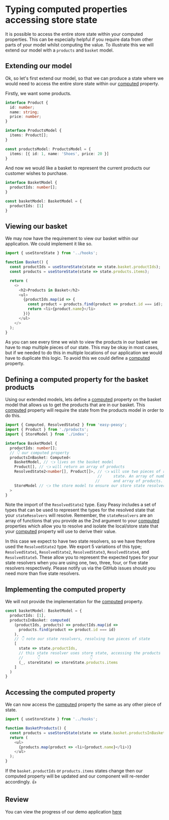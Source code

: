 # Typing computed properties accessing store state

It is possible to access the entire store state within your computed properties. This can be especially helpful if you require data from other parts of your model whilst computing the value. To illustrate this we will extend our model with a `products` and `basket` model.

## Extending our model

Ok, so let's first extend our model, so that we can produce a state where we would need to access the entire store state within our [computed](/docs/api/computed) property.

Firstly, we want some products.

```typescript
interface Product {
  id: number;
  name: string;
  price: number;
}

interface ProductsModel {
  items: Product[];
}

const productsModel: ProductsModel = {
  items: [{ id: 1, name: 'Shoes', price: 20 }]
}
```

And now we would like a basket to represent the current products our customer wishes to purchase.

```typescript
interface BasketModel {
  productIds: number[];
}

const basketModel: BasketModel = {
  productIds: [1]
}
```

## Viewing our basket

We may now have the requirement to view our basket within our application. We could implement it like so.

```typescript
import { useStoreState } from '../hooks';

function Basket() {
  const productIds = useStoreState(state => state.basket.productIds);
  const products = useStoreState(state => state.products.items);

  return (
    <>
      <h2>Products in Basket</h2>
      <ul>
        {productIds.map(id => {
          const product = products.find(product => product.id === id);
          return <li>{product.name}</li>
        })}
      </ul>
    </>
  );
}
```

As you can see every time we wish to view the products in our basket we have to map multiple pieces of our state. This may be okay in most cases, but if we needed to do this in multiple locations of our application we would have to duplicate this logic.  To avoid this we could define a [computed](/docs/api/computed) property.

## Defining a computed property for the basket products

Using our extended models, lets define a [computed](/docs/api/computed) property on the basket model that allows us to get the products that are in our basket. This [computed](/docs/api/computed) property will require the state from the products model in order to do this.

```typescript
import { Computed, ResolvedState2 } from 'easy-peasy';
import { Product } from './products';
import { StoreModel } from './index';

interface BasketModel {
  productIds: number[];
  // 👇 our computed property
  productsInBasket: Computed<
    BasketModel, // 👈 lives on the basket model
    Product[], // 👈 will return an array of products
    ResolvedState2<number[], Product[]>, // 👈 will use two pieces of resolved
                                         //     state. An array of numbers, and
                                        //      and array of products.
    StoreModel // 👈 the store model to ensure our store state resolver is typed
  >
}
```

Note the import of the `ResolvedState2` type. Easy Peasy includes a set of types that can be used to represent the types for the resolved state that your `stateResolvers` will resolve. Remember, the `stateResolvers` are an array of functions that you provide as the 2nd argument to your [computed](/docs/api/computed) properties which allow you to resolve and isolate the local/store state that your [computed](/docs/api/computed) property will use to derive their value.

In this case we expect to have two state resolvers, so we have therefore used the `ResolvedState2` type. We export 5 variations of this type; `ResolvedState1`, `ResolvedState2`, `ResolvedState3`, `ResolvedState4`, and `ResolvedState5`. These allow you to represent the expected types for your state resolvers when you are using one, two, three, four, or five state resolvers respectively. Please notify us via the GitHub issues should you need more than five state resolvers.

## Implementing the computed property

We will not provide the implementation for the [computed](/docs/api/computed) property.

```typescript
const basketModel: BasketModel = {
  productIds: [1],
  productsInBasket: computed(
    (productIds, products) => productIds.map(id =>
      products.find(product => product.id === id)
    ),
    // 👇 note our state resolvers, resolving two pieces of state
    [
      state => state.productIds,
      // this state resolver uses store state, accessing the products
      //      👇                      👇
      (_, storeState) => storeState.products.items
    ]
  )
}
```

## Accessing the computed property

We can now access the [computed](/docs/api/computed) property the same as any other piece of state.

```typescript
import { useStoreState } from '../hooks';

function BasketProducts() {
  const products = useStoreState(state => state.basket.productsInBasket);
  return (
    <ul>
      {products.map(product => <li>{product.name}</li>)}
    </ul>
  );
}
```

If the `basket.productIds` or `products.items` states change then our computed property will be updated and our component will re-render accordingly. 👍

## Review

You can view the progress of our demo application [here](https://codesandbox.io/s/easy-peasytypescript-tutorialtyped-computed-entire-state-tcyb0)